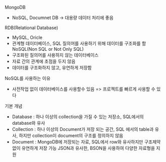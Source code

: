 MongoDB
 - NoSQL, Documnet DB  -> 대용량 데이터 처리에 좋음

RDB(Relational Database)
 - MySQL, Oricle
 - 관계형 데이터베이스, SQL 질의어를 사용하기 위해 데이터를 구조화를 함
NoSQL(Non SQL or Not Only SQL)
 - 구조화된 질의어를 사용하지 않는 데이터베이스
 - 자료 간의 관계에 초점을 두지 않음
 - 데이터를 구조화하지 않고, 유연하게 저장함

 NoSQL를 사용하는 이유
  - 사전작업 없이 데이터베이스를 사용할수 있음 => 프로젝트를 빠르게 사용할 수 있다

기본 개념
 - Database : 하나 이상의 collection을 가질 수 있는 저장소, SQL에서의 database와 유사
 - Collection : 하나 이상의 Document가 저장 되는 공간, SQL 에서의 table과 유사, 하지만 collection이 document의 구조를 정의하지 않음
 - Document : MongoDB에 저장되는 자료, SQL에서 row와 유사하지만 구조제약 없이 유연하게 저장 가능 JSON과 유사한, BSON을 사용하여 다양한 자료형을 지원